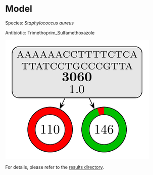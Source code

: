 
# Model

Species: *Staphylococcus aureus*

Antibiotic: Trimethoprim_Sulfamethoxazole

<a href="./model.pdf"><img src="./model.png" /></a>

For details, please refer to the [results directory](../../../../../results/cart_b/staphylococcus%20aureus/trimethoprim_sulfamethoxazole/repeat_3/).

